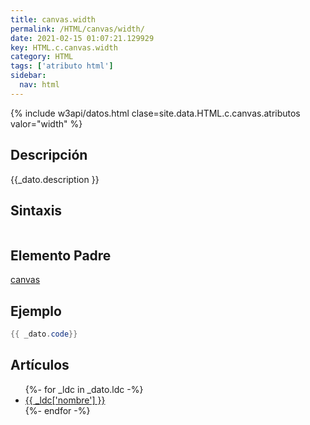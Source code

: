```yaml
---
title: canvas.width
permalink: /HTML/canvas/width/
date: 2021-02-15 01:07:21.129929
key: HTML.c.canvas.width
category: HTML
tags: ['atributo html']
sidebar: 
  nav: html
---
```


{% include w3api/datos.html clase=site.data.HTML.c.canvas.atributos valor="width" %}

## Descripción
{{_dato.description }}

## Sintaxis
~~~html
~~~

## Elemento Padre
[canvas](/HTML/canvas/)

## Ejemplo
~~~java
{{ _dato.code}}
~~~

## Artículos
<ul>
{%- for _ldc in _dato.ldc -%}
   <li>
       <a href="{{_ldc['url'] }}">{{ _ldc['nombre'] }}</a>
   </li>
{%- endfor -%}
</ul>
